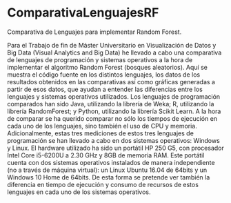 # ComparativaLenguajesRF
Comparativa de Lenguajes para implementar Random Forest.

Para el Trabajo de fin de Máster Universitario en Visualización de Datos y Big Data (Visual Analytics and Big Data) he llevado a cabo una comparativa de lenguajes de programación y sistemas operativos a la hora de implementar el algoritmo Random Forest (bosques aleatorios).
Aquí se muestra el código fuente en los distintos lenguajes, los datos de los resultados obtenidos en las comparativas así como gráficas generadas a partir de esos datos, que ayudan a entender las diferencias entre los lenguajes y sistemas operativos utilizados.
Los lenguajes de programación comparados han sido Java, utilizando la librería de Weka; R, utilizando la librería RandomForest; y Python, utilizando la librería Scikit Learn. A la hora de comparar se ha querido comparar no sólo los tiempos de ejecución en cada uno de los lenguajes, sino también el uso de CPU y memoria.
Adicionalmente, estas tres mediciones de estos tres lenguajes de programación se han llevado a cabo en dos sistemas operativos: Windows y Linux. El hardware utilizado ha sido un portátil HP 250 G5, con procesador Intel Core i5-6200U a 2.30 GHz y 8GB de memoria RAM. Este portátil cuenta con dos sistemas operativos instalados de manera independiente (no a través de máquina virtual): un Linux Ubuntu 16.04 de 64bits y un Windows 10 Home de 64bits. De esta forma se pretende ver también la diferencia en tiempo de ejecución y consumo de recursos de estos lenguajes en cada uno de los sistemas operativos.
